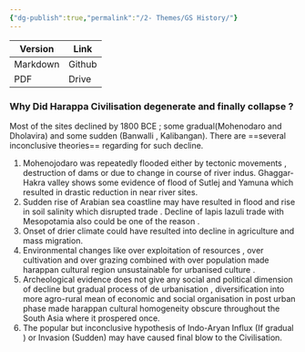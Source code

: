 ```yaml
---
{"dg-publish":true,"permalink":"/2- Themes/GS History/"}
---
```


| Version  | Link   |
| -------- | ------ |
| Markdown | Github |
| PDF      | Drive  |


### Why Did Harappa Civilisation degenerate and finally collapse ? 

Most of the sites declined by 1800 BCE ; some gradual(Mohenodaro and Dholavira)  and some sudden (Banwalli , Kalibangan). There are ==several inconclusive theories== regarding for such decline. 

1. Mohenojodaro was repeatedly flooded either by tectonic movements , destruction of dams or due to change in course of river indus. Ghaggar-Hakra valley shows some evidence of  flood of Sutlej and Yamuna  which resulted in drastic reduction in near river sites. 
2. Sudden rise of Arabian sea coastline may have resulted in flood and rise in soil salinity which disrupted trade . Decline of lapis lazuli trade with Mesopotamia also could be one of the reason . 
3. Onset of drier climate could have resulted into decline in agriculture and mass migration. 
4. Environmental changes like over exploitation of resources , over cultivation and over grazing combined with over population made harappan cultural region unsustainable for urbanised culture . 
5. Archeological evidence does not give any social and political dimension of decline but gradual process of de urbanisation , diversification into more agro-rural mean of economic and social organisation in post urban phase  made harappan cultural homogeneity obscure throughout the South Asia where it prospered once. 
6. The popular but inconclusive hypothesis of Indo-Aryan Influx (If gradual ) or Invasion (Sudden) may have caused final blow to the Civilisation. 


